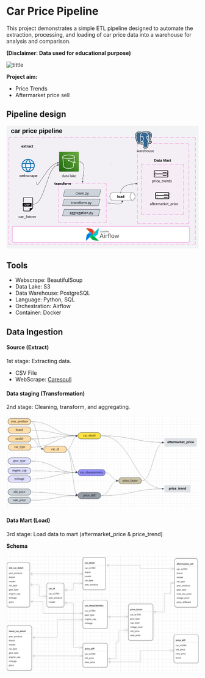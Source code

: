 # Car Price Pipeline

This project demonstrates a simple ETL pipeline designed to automate the extraction, processing, and loading of car price data into a warehouse for analysis and comparison. 

**(Disclaimer: Data used for educational purpose)**

![tittle](https://paultan.org/image/2020/06/2020-Used-Car-Buying-Guide-2.jpg)

**Project aim:**
- Price Trends
- Aftermarket price sell

## Pipeline design 

![Pipeline diagram](img/pipeline_design.jpg)

## Tools
- Webscrape: BeautifulSoup
- Data Lake: S3
- Data Warehouse: PostgreSQL
- Language: Python, SQL
- Orchestration: Airflow
- Container: Docker

## Data Ingestion

#### Source (Extract)
1st stage: Extracting data.

- CSV File
- WebScrape: [Caresoull](https://www.carousell.com.my/categories/cars-32/?searchId=KQYLkR)

#### Data staging (Transformation)

2nd stage: Cleaning, transform, and aggregating.

![Data Staging diagram](img/transformation_flow.jpg)

#### Data Mart (Load)

3rd stage: Load data to mart (aftermarket_price & price_trend)

**Schema**

![Schema](img/schema_design.jpg)
